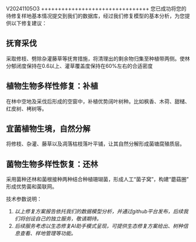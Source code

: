 V20241105O3
++++++++++++++++++++++++++++++++
您已成功将您的待修复样地基本情况提交到我们的数据库，经过我们修复模型的基本分析，为您提供以下修复建议：
## 抚育采伐
采取修枝、劈除杂灌藤草等抚育措施，将清理出的剩余物归集至种植带两侧。使林分郁闭度保持在0.6以上、灌草覆盖度保持在60%左右的合适密度
## 植物生物多样性修复：补植
在林中空地及采伐后形成的空窗中，补植优势阔叶树种。比如枫香、木荷、甜槠、红皮树、栲树等。
## 宜菌植物生境，自然分解
将修枝、杂灌、藤草以及凋落枯枝落叶平铺，让其自然分解形成菌塘腐殖质层。
## 菌物生物多样性恢复：还林
采用菌种还林和菌根接种两种结合种植珊瑚菌，形成人工“菌子窝”，构建“蘑菇圈” 形成优势菌和菌联网。  

技术参数说明：  
1. *以上修复方案报告依托我们的数据模型分析，并通过github平台发布，后续我们将创设自己的独立服务，敬请期待。*
2. *后续服务考虑以生态修复AI助手模式呈现，可提供生态修复方案给出、树种信息查看、样地管理等功能。*
